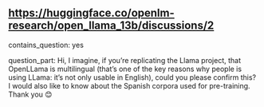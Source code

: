 ## https://huggingface.co/openlm-research/open_llama_13b/discussions/2

contains_question: yes

question_part: Hi, I imagine, if you’re replicating the Llama project, that OpenLLama is multilingual (that’s one of the key reasons why people is using LLama: it’s not only usable in English), could you please confirm this? 
I would also like to know about the Spanish corpora used for pre-training. 
Thank you 😊